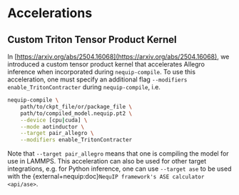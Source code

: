 # Accelerations

## Custom Triton Tensor Product Kernel

In [https://arxiv.org/abs/2504.16068](https://arxiv.org/abs/2504.16068), we introduced a custom tensor product kernel that accelerates Allegro inference when incorporated during `nequip-compile`.
To use this acceleration, one must specify an additional flag `--modifiers enable_TritonContracter` during `nequip-compile`, i.e.

```bash
nequip-compile \
    path/to/ckpt_file/or/package_file \
    path/to/compiled_model.nequip.pt2 \
    --device [cpu|cuda] \
    --mode aotinductor \
    --target pair_allegro \
    --modifiers enable_TritonContracter
```

Note that `--target pair_allegro` means that one is compiling the model for use in LAMMPS.
This acceleration can also be used for other target integrations, e.g. for Python inference, one can use `--target ase` to be used with the {external+nequip:doc}`NequIP framework's ASE calculator <api/ase>`.